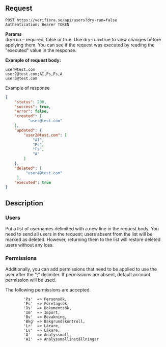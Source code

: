 ## Request

```
POST https://verifiera.se/api/users?dry-run=false   
Authentication: Bearer TOKEN
```

**Params**  
dry-run – required, false or true. Use dry-run=true to view changes before applying them. You can see if the request was executed by reading the "executed" value in the response.

**Example of request body:**   
```raw
user@test.com   
user2@test.com;AI,Ps,Fs,A   
user3@test.com
```
 

Example of response 
```json
{
    "status": 200,
    "success": true,
    "error": false,
    "created": [
          "user@test.com"
    ],
    "updated": {
        "user2@test.com": [
            "AI",
            "Ps",
            "Fs",
            "A"
        ]
    },
    "deleted": [
         "user4@test.com"
     ],
    "executed": true
}
```
 

## Description
### Users
Put a list of usernames delimited with a new line in the request body. You need to send all users in the request; users absent from the list will be marked as deleted. 
However, returning them to the list will restore deleted users without any loss.   
### Permissions
Additionally, you can add permissions that need to be applied to use the user after the “;” delimiter. 
If permissions are absent, default account permission will be used. 

The following permissions are accepted.
```
        'Ps'  => Personsök,
        'Fs'  => Företagsök,
        'Ds'  => Dokumentsök,
        'Im'  => Import,
        'Bv'  => Bevakning,
        'Bkg' => Bakgrundskontroll,
        'Lr'  => Lärare,
        'Lv'  => Läkare,
        'A'   => Analyssmall,
        'AI'  => Analyssmallinställningar
```
